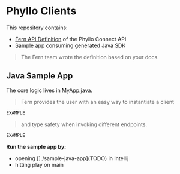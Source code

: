 # Phyllo Clients

This repository contains:
  
- [Fern API Definition](/api/src/api.yml) of the Phyllo Connect API
- [Sample app](TODO) consuming generated Java SDK
  
> The Fern team wrote the definition based on your docs.

## Java Sample App

The core logic lives in [MyApp.java](TODO).

> Fern provides the user with an easy way to instantiate a client

```java
EXAMPLE
```

> and type safety when invoking different endpoints.

```java
EXAMPLE
```

**Run the sample app by:**

- opening []./sample-java-app](TODO) in Intellij
- hitting play on main
